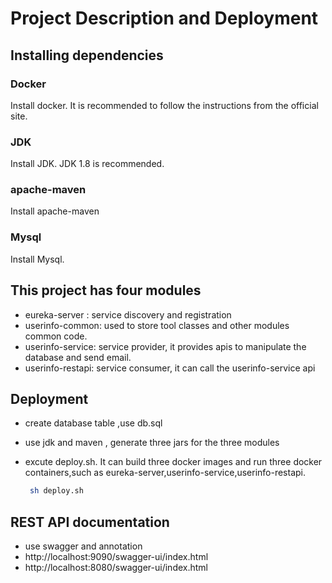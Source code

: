 #  Project Description and Deployment

## Installing dependencies

   ### Docker
   Install docker. It is recommended to follow the instructions from the official site.

   ### JDK
   Install JDK.  JDK 1.8 is recommended.

   ### apache-maven
   Install apache-maven

   ### Mysql
   Install Mysql. 

## This project has four modules

* eureka-server : service discovery and registration
* userinfo-common: used to store tool classes and other modules common code.
* userinfo-service: service provider, it provides  apis to manipulate the database and send email.
* userinfo-restapi: service consumer, it can call the userinfo-service api
     
   
##  Deployment

* create database table ,use db.sql
* use jdk  and maven , generate  three jars for the three modules
* excute deploy.sh.  It can build three docker images and run three docker containers,such as eureka-server,userinfo-service,userinfo-restapi.
   
   ```bash
    sh deploy.sh
   ```

##  REST API documentation 

* use swagger and annotation
* http://localhost:9090/swagger-ui/index.html
* http://localhost:8080/swagger-ui/index.html
   
